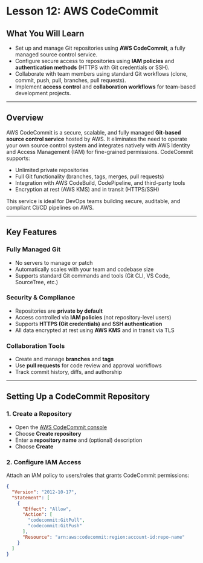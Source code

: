 # Lesson 12: AWS CodeCommit

## What You Will Learn
- Set up and manage Git repositories using **AWS CodeCommit**, a fully managed source control service.
- Configure secure access to repositories using **IAM policies** and **authentication methods** (HTTPS with Git credentials or SSH).
- Collaborate with team members using standard Git workflows (clone, commit, push, pull, branches, pull requests).
- Implement **access control** and **collaboration workflows** for team-based development projects.

---

## Overview
AWS CodeCommit is a secure, scalable, and fully managed **Git-based source control service** hosted by AWS. It eliminates the need to operate your own source control system and integrates natively with AWS Identity and Access Management (IAM) for fine-grained permissions. CodeCommit supports:
- Unlimited private repositories
- Full Git functionality (branches, tags, merges, pull requests)
- Integration with AWS CodeBuild, CodePipeline, and third-party tools
- Encryption at rest (AWS KMS) and in transit (HTTPS/SSH)

This service is ideal for DevOps teams building secure, auditable, and compliant CI/CD pipelines on AWS.

---

## Key Features

### Fully Managed Git
- No servers to manage or patch
- Automatically scales with your team and codebase size
- Supports standard Git commands and tools (Git CLI, VS Code, SourceTree, etc.)

### Security & Compliance
- Repositories are **private by default**
- Access controlled via **IAM policies** (not repository-level users)
- Supports **HTTPS (Git credentials)** and **SSH authentication**
- All data encrypted at rest using **AWS KMS** and in transit via TLS

### Collaboration Tools
- Create and manage **branches** and **tags**
- Use **pull requests** for code review and approval workflows
- Track commit history, diffs, and authorship

---

## Setting Up a CodeCommit Repository

### 1. Create a Repository
- Open the [AWS CodeCommit console](https://console.aws.amazon.com/codesuite/codecommit/home)
- Choose **Create repository**
- Enter a **repository name** and (optional) description
- Choose **Create**

### 2. Configure IAM Access
Attach an IAM policy to users/roles that grants CodeCommit permissions:
```json
{
  "Version": "2012-10-17",
  "Statement": [
    {
      "Effect": "Allow",
      "Action": [
        "codecommit:GitPull",
        "codecommit:GitPush"
      ],
      "Resource": "arn:aws:codecommit:region:account-id:repo-name"
    }
  ]
}